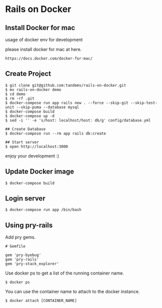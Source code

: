 # Rails on Docker

## Install Docker for mac

usage of docker env for development

please install docker for mac at here.

    https://docs.docker.com/docker-for-mac/

## Create Project

```
$ git clone git@github.com:tandems/rails-on-docker.git
$ mv rails-on-docker demo
$ cd demo
$ rm -rf .git
$ docker-compose run app rails new . --force --skip-git --skip-test-unit --skip-puma --database mysql
$ docker-compose build
$ docker-compose up -d
$ sed -i '' -e 's/host: localhost/host: db/g' config/database.yml

## Create Database
$ docker-compose run --rm app rails db:create

## Start server
$ open http://localhost:3000
```

enjoy your development :)

## Update Docker image

```
$ docker-compose build
```

## Login server

```
$ docker-compose run app /bin/bash
```

## Using pry-rails

Add pry gems.

```
# Gemfile

gem 'pry-byebug'
gem 'pry-rails'
gem 'pry-stack_explorer'
```

Use docker ps to get a list of the running container name.

```
$ docker ps
```

You can use the container name to attach to the docker instance.

```
$ docker attach [CONTAINER_NAME]
```

